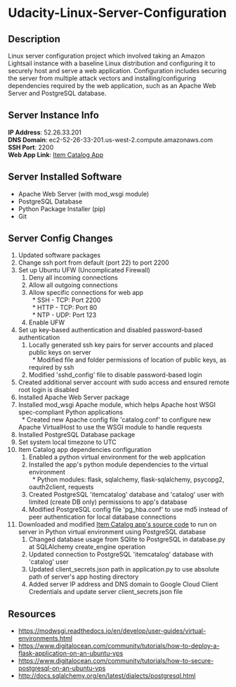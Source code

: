 # Udacity-Linux-Server-Configuration

**Description**
---------------
Linux server configuration project which involved taking an Amazon Lightsail instance with a baseline Linux distribution and configuring it to securely host and serve a web application. Configuration includes securing the server from multiple attack vectors and installing/configuring dependencies required by the web application, such as an Apache Web Server and PostgreSQL database.


**Server Instance Info**
---------------
**IP Address**: 52.26.33.201  
**DNS Domain**: ec2-52-26-33-201.us-west-2.compute.amazonaws.com  
**SSH Port**: 2200  
**Web App Link**: [Item Catalog App](http://ec2-52-26-33-201.us-west-2.compute.amazonaws.com/catalog)  


**Server Installed Software**
---------------
* Apache Web Server (with mod_wsgi module)
* PostgreSQL Database
* Python Package Installer (pip)
* Git


**Server Config Changes**
---------------
1. Updated software packages  
2. Change ssh port from default (port 22) to port 2200  
3. Set up Ubuntu UFW (Uncomplicated Firewall)  
   1. Deny all incoming connections  
   2. Allow all outgoing connections  
   3. Allow specific connections for web app  
     * SSH - TCP: Port 2200  
     * HTTP - TCP: Port 80  
     * NTP - UDP: Port 123  
   4. Enable UFW  
4. Set up key-based authentication and disabled password-based authentication  
   1. Locally generated ssh key pairs for server accounts and placed public keys on server  
     * Modified file and folder permissions of location of public keys, as required by ssh  
   2. Modified 'sshd_config' file to disable password-based login  
5. Created additional server account with sudo access and ensured remote root login is disabled  
6. Installed Apache Web Server package  
7. Installed mod_wsgi Apache module, which helps Apache host WSGI spec-compliant Python applications  
   * Created new Apache config file 'catalog.conf' to configure new Apache VirtualHost to use the WSGI module to handle requests
8. Installed PostgreSQL Database package  
9. Set system local timezone to UTC  
10. Item Catalog app dependencies configuration  
    1. Enabled a python virtual environment for the web application  
    2. Installed the app's python module dependencies to the virtual environment  
     * Python modules: flask, sqlalchemy, flask-sqlalchemy, psycopg2, oauth2client, requests  
    3. Created PostgreSQL 'itemcatalog' database and 'catalog' user with limited (create DB only) permissions to app's database  
    4. Modified PostgreSQL config file 'pg_hba.conf' to use md5 instead of peer authentication for local database connections  
11. Downloaded and modified [Item Catalog app's source code](https://github.com/kennychatkara/fullstack-nanodegree-vm) to run on server in Python virtual environment using PostgreSQL database  
    1. Changed database usage from SQlite to PostgreSQL in database.py at SQLAlchemy create_engine operation  
    2. Updated connection to PostgreSQL 'itemcatalog' database with 'catalog' user  
    3. Updated client_secrets.json path in application.py to use absolute path of server's app hosting directory  
    4. Added server IP address and DNS domain to Google Cloud Client Credentials and update server client_secrets.json file  


**Resources**
---------------  
* https://modwsgi.readthedocs.io/en/develop/user-guides/virtual-environments.html
* https://www.digitalocean.com/community/tutorials/how-to-deploy-a-flask-application-on-an-ubuntu-vps  
* https://www.digitalocean.com/community/tutorials/how-to-secure-postgresql-on-an-ubuntu-vps
* http://docs.sqlalchemy.org/en/latest/dialects/postgresql.html  
